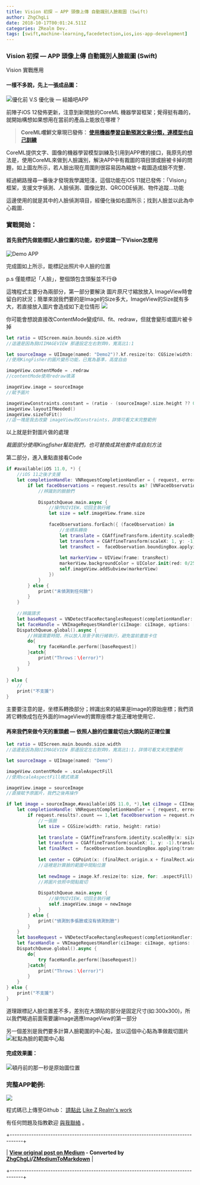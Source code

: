 ```yaml
---
title: Vision 初探 — APP 頭像上傳 自動識別人臉裁圖 (Swift)
author: ZhgChgLi
date: 2018-10-17T00:01:24.511Z
categories: ZRealm Dev.
tags: [swift,machine-learning,facedetection,ios,ios-app-development]
---
```


### Vision 初探 — APP 頭像上傳 自動識別人臉裁圖 (Swift)

Vision 實戰應用
#### 一樣不多說，先上一張成品圖：
![優化前 V.S 優化後 — [結婚吧APP](https://itunes.apple.com/tw/app/%E7%B5%90%E5%A9%9A%E5%90%A7-%E4%B8%8D%E6%89%BE%E6%9C%80%E8%B2%B4-%E5%8F%AA%E6%89%BE%E6%9C%80%E5%B0%8D/id1356057329?ls=1&mt=8)](/assets/9a9aa892f9a9/1*c-ioRH_Z2nMYRxSbuBD71A.png "優化前 V.S 優化後 — [結婚吧APP](https://itunes.apple.com/tw/app/%E7%B5%90%E5%A9%9A%E5%90%A7-%E4%B8%8D%E6%89%BE%E6%9C%80%E8%B2%B4-%E5%8F%AA%E6%89%BE%E6%9C%80%E5%B0%8D/id1356057329?ls=1&mt=8)")

前陣子iOS 12發佈更新，注意到新開放的CoreML 機器學習框架；覺得挺有趣的，就開始構想如果想用在當前的產品上能放在哪裡？
> **CoreML嚐鮮文章現已發佈： [使用機器學習自動預測文章分類，連模型也自己訓練](%E5%9A%90%E9%AE%AE-ios-12-coreml-%E4%BD%BF%E7%94%A8%E6%A9%9F%E5%99%A8%E5%AD%B8%E7%BF%92%E8%87%AA%E5%8B%95%E9%A0%90%E6%B8%AC%E6%96%87%E7%AB%A0%E5%88%86%E9%A1%9E-%E9%80%A3%E6%A8%A1%E5%9E%8B%E4%B9%9F%E8%87%AA%E5%B7%B1%E8%A8%93%E7%B7%B4-793bf2cdda0f)**


CoreML提供文字、圖像的機器學習模型訓練及引用到APP裡的接口，我原先的想法是，使用CoreML來做到人臉識別，解決APP中有裁圖的項目頭或臉被卡掉的問題，如上圖左所示，若人臉出現在周圍則很容易因為縮放＋裁圖造成臉不完整．

經過網路搜尋一番後才發現我學識短淺，這個功能在iOS 11就已發佈：「Vision」框架，支援文字偵測、人臉偵測、圖像比對、QRCODE偵測、物件追蹤…功能

這邊使用的就是其中的人臉偵測項目，經優化後如右圖所示；找到人臉並以此為中心裁圖．
### 實戰開始：
#### 首先我們先做能標記人臉位置的功能，初步認識一下Vision怎麼用
![Demo APP](/assets/9a9aa892f9a9/1*cpGgpXsBhuiJoZI03WAGUw.png "Demo APP")

完成圖如上所示，能標記出照片中人臉的位置

p.s 僅能標記「人臉」，整個頭包含頭髮並不行😅

這塊程式主要分為兩部分，第一部分要解決 圖片原尺寸縮放放入 ImageView時會留白的狀況；簡單來說我們要的是Image的Size多大，ImageView的Size就有多大，若直接放入圖片會造成如下走位情形
![](/assets/9a9aa892f9a9/1*Mb70Ed6pALO-8sllCpb7Qg.png)

你可能會想說直接改ContentMode變成fill、fit、redraw，但就會變形或圖片被卡掉
```swift
let ratio = UIScreen.main.bounds.size.width
//這邊是因為我UIIMAGEVIEW 那邊設定左右對齊0，寬高比1:1

let sourceImage = UIImage(named: "Demo2")?.kf.resize(to: CGSize(width: ratio, height: CGFloat.leastNonzeroMagnitude), for: .aspectFill)
//使用KingFisher的圖片變形功能，已寬為基準，高度自由

imageView.contentMode = .redraw
//contentMode使用redraw填滿

imageView.image = sourceImage
//賦予圖片

imageViewConstraints.constant = (ratio - (sourceImage?.size.height ?? 0))
imageView.layoutIfNeeded()
imageView.sizeToFit()
//這一塊是我去改變 imageView的Constraints，詳情可看文末完整範例
```

以上就是針對圖片做的處理

_裁圖部分使用Kingfisher幫助我們，也可替換成其他套件或自刻方法_

第二部分，進入重點直接看Code
```swift
if #available(iOS 11.0, *) {
    //iOS 11之後才支援
    let completionHandle: VNRequestCompletionHandler = { request, error in
        if let faceObservations = request.results as? [VNFaceObservation] {
            //辨識到的臉臉們
            
            DispatchQueue.main.async {
                //操作UIVIEW，切回主執行緒
                let size = self.imageView.frame.size
                
                faceObservations.forEach({ (faceObservation) in
                    //坐標系轉換
                    let translate = CGAffineTransform.identity.scaledBy(x: size.width, y: size.height)
                    let transform = CGAffineTransform(scaleX: 1, y: -1).translatedBy(x: 0, y: -size.height)
                    let transRect =  faceObservation.boundingBox.applying(translate).applying(transform)
                    
                    let markerView = UIView(frame: transRect)
                    markerView.backgroundColor = UIColor.init(red: 0/255, green: 255/255, blue: 0/255, alpha: 0.3)
                    self.imageView.addSubview(markerView)
                })
            }
        } else {
            print("未偵測到任何臉")
        }
    }
    
    //辨識請求
    let baseRequest = VNDetectFaceRectanglesRequest(completionHandler: completionHandle)
    let faceHandle = VNImageRequestHandler(ciImage: ciImage, options: [:])
    DispatchQueue.global().async {
        //辨識需要時間，所以放入背景子執行緒執行，避免當前畫面卡住
        do{
            try faceHandle.perform([baseRequest])
        }catch{
            print("Throws：\(error)")
        }
    }
  
} else {
    //
    print("不支援")
}

```

主要要注意的是，坐標系轉換部分；辨識出來的結果是Image的原始座標；我們須將它轉換成包在外面的ImageView的實際座標才能正確地使用它．
#### 再來我們來做今天的重頭戲 — 依照人臉的位置裁切出大頭貼的正確位置
```swift
let ratio = UIScreen.main.bounds.size.width
//這邊是因為我UIIMAGEVIEW 那邊設定左右對齊0，寬高比1:1，詳情可看文末完整範例

let sourceImage = UIImage(named: "Demo")

imageView.contentMode = .scaleAspectFill
//使用scaleAspectFill模式填滿

imageView.image = sourceImage
//直接賦予原圖片，我們之後再操作

if let image = sourceImage,#available(iOS 11.0, *),let ciImage = CIImage(image: image) {
    let completionHandle: VNRequestCompletionHandler = { request, error in
        if request.results?.count == 1,let faceObservation = request.results?.first as? VNFaceObservation {
            //ㄧ張臉
            let size = CGSize(width: ratio, height: ratio)
            
            let translate = CGAffineTransform.identity.scaledBy(x: size.width, y: size.height)
            let transform = CGAffineTransform(scaleX: 1, y: -1).translatedBy(x: 0, y: -size.height)
            let finalRect =  faceObservation.boundingBox.applying(translate).applying(transform)
            
            let center = CGPoint(x: (finalRect.origin.x + finalRect.width/2 - size.width/2), y: (finalRect.origin.y + finalRect.height/2 - size.height/2))
            //這裡是計算臉的範圍中間點位置
            
            let newImage = image.kf.resize(to: size, for: .aspectFill).kf.crop(to: size, anchorOn: center)
            //將圖片依照中間點裁切
            
            DispatchQueue.main.async {
                //操作UIVIEW，切回主執行緒
                self.imageView.image = newImage
            }
        } else {
            print("偵測到多張臉或沒有偵測到臉")
        }
    }
    let baseRequest = VNDetectFaceRectanglesRequest(completionHandler: completionHandle)
    let faceHandle = VNImageRequestHandler(ciImage: ciImage, options: [:])
    DispatchQueue.global().async {
        do{
            try faceHandle.perform([baseRequest])
        }catch{
            print("Throws：\(error)")
        }
    }
} else {
    print("不支援")
}
```

道理跟標記人臉位置差不多，差別在大頭貼的部分是固定尺寸(如:300x300)，所以我們略過前面需要讓Image適應ImageView的第一部分

另一個差別是我們要多計算人臉範圍的中心點，並以這個中心點為準做裁切圖片
![紅點為臉的範圍中心點](/assets/9a9aa892f9a9/1*civytcKOguHfVFHYPVWecA.png "紅點為臉的範圍中心點")
#### 完成效果圖：
![頓丹前的那一秒是原始圖位置](/assets/9a9aa892f9a9/1*WocYjt0xLkqtGVilxfT2LA.gif "頓丹前的那一秒是原始圖位置")
### 完整APP範例:
![](/assets/9a9aa892f9a9/1*J8oByw8gBCamIac2TkT1SA.gif)

程式碼已上傳至Github： [請點此](https://github.com/zhgchgli0718/VisionDemo)
[Like Z Realm's work](https://cdn.embedly.com/widgets/media.html?src=https%3A%2F%2Fbutton.like.co%2Fin%2Fembed%2Fzhgchgli%2Fbutton&display_name=LikeCoin&url=https%3A%2F%2Fbutton.like.co%2Fzhgchgli&image=https%3A%2F%2Fstorage.googleapis.com%2Flikecoin-foundation.appspot.com%2Flikecoin_store_user_zhgchgli_main%3FGoogleAccessId%3Dfirebase-adminsdk-eyzut%2540likecoin-foundation.iam.gserviceaccount.com%26Expires%3D2430432000%26Signature%3DgFRSNto%252BjjxXpRoYyuEMD5Ecm7mLK2uVo1vGz4NinmwLnAK0BGjcfKnItFpt%252BcYurx3wiwKTvrxvU019ruiCeNav7s7QUs5lgDDBc7c6zSVRbgcWhnJoKgReRkRu6Gd93WvGf%252BOdm4FPPgvpaJV9UE7h2MySR6%252B%252F4a%252B4kJCspzCTmLgIewm8W99pSbkX%252BQSlZ4t5Pw22SANS%252BlGl1nBCX48fGg%252Btg0vTghBGrAD2%252FMEXpGNJCdTPx8Gd9urOpqtwV4L1I2e2kYSC4YPDBD6pof1O6fKX%252BI8lGLEYiYP1sthjgf8Y4ZbgQr4Kt%252BRYIicx%252Bg6w3YWTg5zgHxAYhOINXw%253D%253D&key=a19fcc184b9711e1b4764040d3dc5c07&type=text%2Fhtml&schema=like)

有任何問題及指教歡迎 [與我聯絡](https://www.zhgchg.li/contact) 。



+-----------------------------------------------------------------------------------+

| **[View original post on Medium](https://medium.com/zrealm-ios-dev/vision-%E5%88%9D%E6%8E%A2-app-%E9%A0%AD%E5%83%8F%E4%B8%8A%E5%82%B3-%E8%87%AA%E5%8B%95%E8%AD%98%E5%88%A5%E4%BA%BA%E8%87%89%E8%A3%81%E5%9C%96-swift-9a9aa892f9a9) - Converted by [ZhgChgLi](https://blog.zhgchg.li)/[ZMediumToMarkdown](https://github.com/ZhgChgLi/ZMediumToMarkdown)** |

+-----------------------------------------------------------------------------------+
